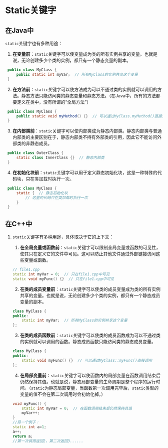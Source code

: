 # Static关键字

## 在Java中

`static`关键字也有多种用途：

1. **在变量前**：`static`关键字可以使变量成为类的所有实例共享的变量。也就是说，无论创建多少个类的实例，都只有一个静态变量的副本。
```java
 public class MyClass {
     public static int myVar;  // 所有MyClass的实例共享这个变量
 }
```
 2. **在方法前**：`static`关键字可以使方法成为可以不通过类的实例就可以调用的方法。静态方法只能访问类的静态变量和静态方法。（在Java中，所有的方法都要定义在类中，没有所谓的“全局方法”）
```java
 public class MyClass {
     public static void myMethod() {}  // 可以通过MyClass.myMethod()直接调用，而不用实例化该类。
 }
```
 3. **在内部类前**：`static`关键字可以使内部类成为静态内部类。静态内部类与普通内部类的主要区别在于，静态内部类不持有外部类的引用，因此它不能访问外部类的非静态成员。
```java
 public class OuterClass {
     static class InnerClass {}  // 静态内部类
 }
```
 4. **在初始化块前**：`static`关键字可以用于定义静态初始化块，这是一种特殊的代码块，只在类加载时执行一次。
```java
 public class MyClass {
     static {  // 静态初始化块
         // 这里的代码只在类加载时执行一次
     }
 }
```

## 在C++中

1. `static`关键字有多种用途，具体取决于它的上下文：

   1. **在全局变量或函数前**：`static`关键字可以限制全局变量或函数的可见性，使其只在定义它的文件中可见。这可以防止其他文件通过外部链接访问这些变量或函数。
    ```cpp
    // file1.cpp
    static int myVar = 0;  // 只在file1.cpp中可见
    static void myFunc() {}  // 只在file1.cpp中可见
    ```
   2. **在类的成员变量前**：`static`关键字可以使类的成员变量成为类的所有实例共享的变量。也就是说，无论创建多少个类的实例，都只有一个静态成员变量的副本。
    ```cpp
    class MyClass {
    public:
        static int myVar;  // 所有MyClass的实例共享这个变量
    };
    ```
   3. **在类的成员函数前**：`static`关键字可以使类的成员函数成为可以不通过类的实例就可以调用的函数。静态成员函数只能访问类的静态成员变量。
   ```cpp
   class MyClass {
   public:
       static void myFunc() {}  // 可以通过MyClass::myFunc()直接调用
   };
   ```
   4. **在局部变量前**：`static`关键字可以使函数内的局部变量在函数调用结束后仍然保持其值。也就是说，静态局部变量的生命周期是整个程序的运行时间。（`static`为静态局部变量，当函数第一次调用完毕后，`static`类型的变量的值不会在第二次调用时会初始化掉。）
   ```cpp
   void myFunc() {
       static int myVar = 0;  // 在函数调用结束后仍然保持其值
       myVar++;
   }
   //另一个例子：
   static int a=1;
   a++;
   return a;
   //第一次调用返回2，第二次返回3......
   ```